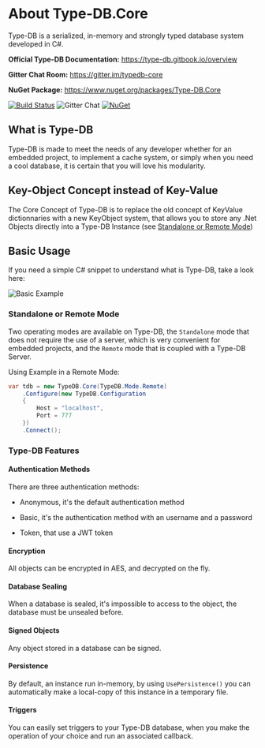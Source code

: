 # About Type-DB.Core

Type-DB is a serialized, in-memory and strongly typed database system developed in C#.

**Official Type-DB Documentation:** <https://type-db.gitbook.io/overview>

**Gitter Chat Room:** <https://gitter.im/typedb-core>

**NuGet Package:** <https://www.nuget.org/packages/Type-DB.Core>

[![Build Status](https://travis-ci.org/Type-DB/Core.svg?branch=development)](https://travis-ci.org/Type-DB/Core)
![Gitter Chat](https://badges.gitter.im/typedb-core.png)
[![NuGet](https://img.shields.io/badge/NuGet-0.0.0.152-blue.svg)](https://www.nuget.org/packages/Type-DB.Core)

## What is Type-DB

Type-DB is made to meet the needs of any developer whether for an embedded project, to implement a cache system, or simply when you need a cool database, it is certain that you will love his modularity.

## Key-Object Concept instead of Key-Value

The Core Concept of Type-DB is to replace the old concept of KeyValue dictionnaries with a new KeyObject system, that allows you to store any .Net Objects directly into a Type-DB Instance (see [Standalone or Remote Mode](#standalone-or-remote-mode))

## Basic Usage

If you need a simple C# snippet to understand what is Type-DB, take a look here:

![Basic Example](https://user-images.githubusercontent.com/5221349/52921571-cfcc1180-3318-11e9-9061-3bf58bab5c98.png)

### Standalone or Remote Mode

Two operating modes are available on Type-DB, the `Standalone` mode that does not require the use of a server, which is very convenient for embedded projects, and the `Remote` mode that is coupled with a Type-DB Server.

Using Example in a Remote Mode:

```csharp
var tdb = new TypeDB.Core(TypeDB.Mode.Remote)
    .Configure(new TypeDB.Configuration
    {
        Host = "localhost",
        Port = 777
    })
    .Connect();
```

### Type-DB Features

#### Authentication Methods

There are three authentication methods:

- Anonymous, it's the default authentication method

- Basic, it's the authentication method with an username and a password

- Token, that use a JWT token

#### Encryption

All objects can be encrypted in AES, and decrypted on the fly.

#### Database Sealing

When a database is sealed, it's impossible to access to the object, the database must be unsealed before.

#### Signed Objects

Any object stored in a database can be signed.

#### Persistence

By default, an instance run in-memory, by using `UsePersistence()` you can automatically make a local-copy of this instance in a temporary file.

#### Triggers

You can easily set triggers to your Type-DB database, when you make the operation of your choice and run an associated callback.
